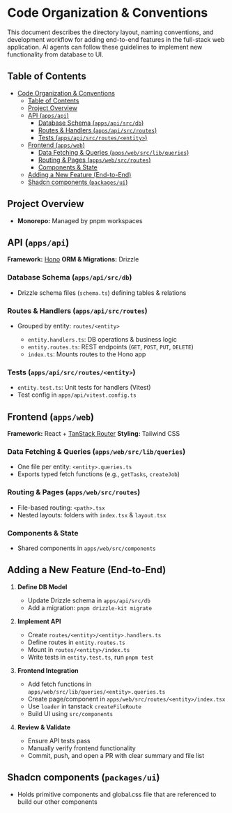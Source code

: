# Code Organization & Conventions

This document describes the directory layout, naming conventions, and development workflow for adding end-to-end features in the full-stack web application. AI agents can follow these guidelines to implement new functionality from database to UI.

## Table of Contents

- [Code Organization \& Conventions](#code-organization--conventions)
  - [Table of Contents](#table-of-contents)
  - [Project Overview](#project-overview)
  - [API (`apps/api`)](#api-appsapi)
    - [Database Schema (`apps/api/src/db`)](#database-schema-appsapisrcdb)
    - [Routes \& Handlers (`apps/api/src/routes`)](#routes--handlers-appsapisrcroutes)
    - [Tests (`apps/api/src/routes/<entity>`)](#tests-appsapisrcroutesentity)
  - [Frontend (`apps/web`)](#frontend-appsweb)
    - [Data Fetching \& Queries (`apps/web/src/lib/queries`)](#data-fetching--queries-appswebsrclibqueries)
    - [Routing \& Pages (`apps/web/src/routes`)](#routing--pages-appswebsrcroutes)
    - [Components \& State](#components--state)
  - [Adding a New Feature (End-to-End)](#adding-a-new-feature-end-to-end)
  - [Shadcn components (`packages/ui`)](#shadcn-components-packagesui)

## Project Overview

* **Monorepo:** Managed by pnpm workspaces

## API (`apps/api`)

**Framework:** [Hono](https://hono.dev)
**ORM & Migrations:** Drizzle

### Database Schema (`apps/api/src/db`)

* Drizzle schema files (`schema.ts`) defining tables & relations

### Routes & Handlers (`apps/api/src/routes`)

* Grouped by entity: `routes/<entity>`

  * `entity.handlers.ts`: DB operations & business logic
  * `entity.routes.ts`: REST endpoints (`GET`, `POST`, `PUT`, `DELETE`)
  * `index.ts`: Mounts routes to the Hono app

### Tests (`apps/api/src/routes/<entity>`)

* `entity.test.ts`: Unit tests for handlers (Vitest)
* Test config in `apps/api/vitest.config.ts`

## Frontend (`apps/web`)

**Framework:** React + [TanStack Router](https://tanstack.com/router)
**Styling:** Tailwind CSS

### Data Fetching & Queries (`apps/web/src/lib/queries`)

* One file per entity: `<entity>.queries.ts`
* Exports typed fetch functions (e.g., `getTasks`, `createJob`)

### Routing & Pages (`apps/web/src/routes`)

* File-based routing: `<path>.tsx`
* Nested layouts: folders with `index.tsx` & `layout.tsx`

### Components & State

* Shared components in `apps/web/src/components`

## Adding a New Feature (End-to-End)

1. **Define DB Model**

   * Update Drizzle schema in `apps/api/src/db`
   * Add a migration: `pnpm drizzle-kit migrate`

2. **Implement API**

   * Create `routes/<entity>/<entity>.handlers.ts`
   * Define routes in `entity.routes.ts`
   * Mount in `routes/<entity>/index.ts`
   * Write tests in `entity.test.ts`, run `pnpm test`

3. **Frontend Integration**

   * Add fetch functions in `apps/web/src/lib/queries/<entity>.queries.ts`
   * Create page/component in `apps/web/src/routes/<entity>/index.tsx`
   * Use `loader` in tanstack `createFileRoute`
   * Build UI using `src/components`

4. **Review & Validate**

   * Ensure API tests pass
   * Manually verify frontend functionality
   * Commit, push, and open a PR with clear summary and file list

## Shadcn components (`packages/ui`)

* Holds primitive components and global.css file that are referenced to build our other components
